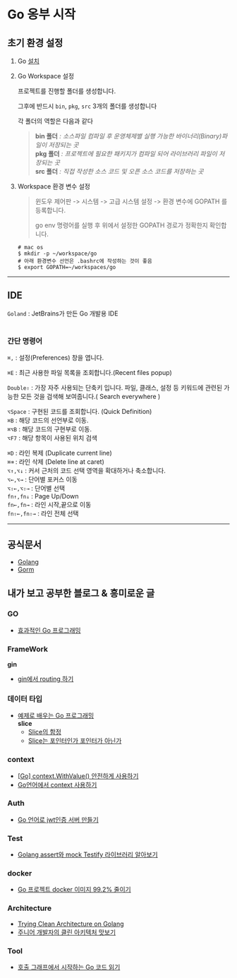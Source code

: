 # Go 옹부 시작
## 초기 환경 설정

1. Go [설치](https://golang.org/dl/)

2. Go Workspace 설정

   프로젝트를 진행할 폴더를 생성합니다.

   그후에 반드시 ```bin```, ```pkg```, ```src``` 3개의 폴더를 생성합니다

   각 폴더의 역할은 다음과 같다

   > **bin 폴더** *: 소스파일 컴파일 후 운영체제별 실행 가능한 바이너리(Binary)파일이 저장되는 곳*  
   > **pkg 폴더** *: 프로젝트에 필요한 패키지가 컴파일 되어 라이브러리 파일이 저장되는 곳*  
   > **src 폴더** *: 직접 작성한 소스 코드 및 오픈 소스 코드를 저장하는 곳*

3. Workspace 환경 변수 설정

   > 윈도우 제어판 -> 시스템 -> 고급 시스템 설정 -> 환경 변수에 GOPATH 를 등록합니다.
   >
   > go env 명령어를 실행 후 위에서 설정한 GOPATH 경로가 정확한지 확인합니다.

   ```
   # mac os
   $ mkdir -p ~/workspace/go
   # 아래 환경변수 선언은 .bashrc에 작성하는 것이 좋음
   $ export GOPATH=~/workspaces/go
   ```

---
## **IDE**
`Goland` : JetBrains가 만든 Go 개발용 IDE  
<br>

### **간단 명령어**
`⌘,` : 설정(Preferences) 창을 엽니다.

`⌘E` : 최근 사용한 파일 목록을 조회합니다.(Recent files popup)

`Double⇧` : 가장 자주 사용되는 단축키 입니다. 파일, 클래스, 설정 등 키워드에 관련된 가능한 모든 것을 검색해 보여줍니다.( Search everywhere )

`⌥Space` : 구현된 코드를 조회합니다. (Quick Definition)  
`⌘B` : 해당 코드의 선언부로 이동.  
`⌘⌥B` : 해당 코드의 구현부로 이동.  
`⌥F7` : 해당 항목이 사용된 위치 검색   

`⌘D` : 라인 복제 (Duplicate current line)  
`⌘⌫` : 라인 삭제 (Delete line at caret)  
`⌥↑,⌥↓` : 커서 근처의 코드 선택 영역을 확대하거나 축소합니다.  
`⌥←,⌥→` : 단어별 포커스 이동  
`⌥⇧←,⌥⇧→` : 단어별 선택  
`fn↑,fn↓` : Page Up/Down  
`fn←,fn→` : 라인 시작,끝으로 이동  
`fn⇧←,fn⇧→` : 라인 전체 선택  
 
---
## **공식문서**
* [Golang](https://golang.org/doc/)
* [Gorm](https://gorm.io/ko_KR/)

## **내가 보고 공부한 블로그 & 흥미로운 글**
### **GO**
* [효과적인 Go 프로그래밍](https://gosudaweb.gitbooks.io/effective-go-in-korean/content/)

### **FrameWork**

   **gin**
   * [gin에서 routing 하기](https://stackoverflow.com/questions/62906766/how-to-group-routes-in-gin)

### **데이터 타입**
* [예제로 배우는 Go 프로그래밍](http://golang.site/Go/Basics)  
   **slice**
   * [Slice의 함정](https://docs.google.com/document/d/1t0LDzDEbc6zYlehlBWR8n6hdHyq89X8pYjs0wui_V40/mobilebasic)
   * [Slice는 포인터인가 포인터가 아닌가](https://docs.google.com/document/d/1t0LDzDEbc6zYlehlBWR8n6hdHyq89X8pYjs0wui_V40/mobilebasic)

### **context**
* [[Go] context.WithValue() 안전하게 사용하기](https://velog.io/@kimmachinegun/Go-context.WithValue-%EC%95%88%EC%A0%84%ED%95%98%EA%B2%8C-%EC%82%AC%EC%9A%A9%ED%95%98%EA%B8%B0)
* [Go언어에서 context 사용하기](https://jaehue.github.io/post/how-to-use-golang-context/)

### **Auth**
* [Go 언어로 jwt인증 서버 만들기](https://covenant.tistory.com/203)

### **Test**
* [Golang assert와 mock Testify 라이브러리 알아보기](https://minwook-shin.github.io/go-common-assertions-and-mocks-testify/)

### **docker** 
* [Go 프로젝트 docker 이미지 99.2% 줄이기](https://docs.google.com/document/d/1t0LDzDEbc6zYlehlBWR8n6hdHyq89X8pYjs0wui_V40/mobilebasic)

### **Architecture**
* [Trying Clean Architecture on Golang](https://medium.com/hackernoon/golang-clean-archithecture-efd6d7c43047)
* [주니어 개발자의 클린 아키텍처 맛보기](https://woowabros.github.io/tools/2019/10/02/clean-architecture-experience.html)

### **Tool**
* [호출 그래프에서 시작하는 Go 코드 읽기](https://docs.google.com/document/d/1TZ-SWt9StV_WPvBnBkbORci0fKSsc2TtUlsnPVVIlMU/mobilebasic)

